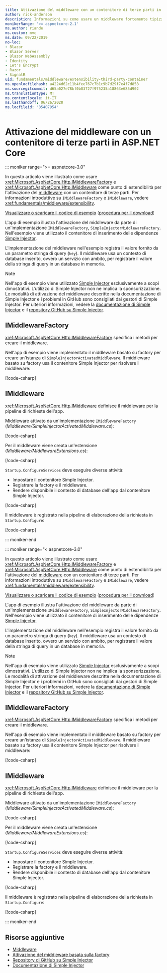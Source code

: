 ```yaml
---
title: Attivazione del middleware con un contenitore di terze parti in ASP.NET Core
author: rick-anderson
description: Informazioni su come usare un middleware fortemente tipizzato con un'attivazione basata su factory e un contenitore di terze parti in ASP.NET Core.
monikerRange: '>= aspnetcore-2.1'
ms.author: riande
ms.custom: mvc
ms.date: 09/22/2019
no-loc:
- Blazor
- Blazor Server
- Blazor WebAssembly
- Identity
- Let's Encrypt
- Razor
- SignalR
uid: fundamentals/middleware/extensibility-third-party-container
ms.openlocfilehash: a4224d62c11b4fee767c7b1c9b7d29f7e4f7d858
ms.sourcegitcommit: d65a027e78bf0b83727f975235a18863e685d902
ms.translationtype: MT
ms.contentlocale: it-IT
ms.lasthandoff: 06/26/2020
ms.locfileid: "85407954"
---
```

# <a name="middleware-activation-with-a-third-party-container-in-aspnet-core"></a>Attivazione del middleware con un contenitore di terze parti in ASP.NET Core

::: moniker range=">= aspnetcore-3.0"

In questo articolo viene illustrato come usare <xref:Microsoft.AspNetCore.Http.IMiddlewareFactory> e <xref:Microsoft.AspNetCore.Http.IMiddleware> come punto di estendibilità per l'attivazione del [middleware](xref:fundamentals/middleware/index) con un contenitore di terze parti. Per informazioni introduttive su `IMiddlewareFactory` e `IMiddleware`, vedere <xref:fundamentals/middleware/extensibility>.

[Visualizzare o scaricare il codice di esempio](https://github.com/dotnet/AspNetCore.Docs/tree/master/aspnetcore/fundamentals/middleware/extensibility-third-party-container/samples/) ([procedura per il download](xref:index#how-to-download-a-sample))

L'app di esempio illustra l'attivazione del middleware da parte di un'implementazione `IMiddlewareFactory`, `SimpleInjectorMiddlewareFactory`. Nell'esempio viene utilizzato il contenitore di inserimento delle dipendenze [Simple Injector](https://simpleinjector.org).

L'implementazione del middleware nell'esempio registra il valore fornito da un parametro stringa di query (`key`). Il middleware usa un contesto di database inserito, ovvero un servizio con ambito, per registrare il valore della stringa di query in un database in memoria.

> [!NOTE]
> Nell'app di esempio viene utilizzato [Simple Injector](https://github.com/simpleinjector/SimpleInjector) esclusivamente a scopi dimostrativi. L'utilizzo di Simple Injector non ne implica la sponsorizzazione. Le modalità di attivazione del middleware descritte nella documentazione di Simple Injector e i problemi in GitHub sono consigliati dai gestori di Simple Injector. Per ulteriori informazioni, vedere la [documentazione di Simple Injector](https://simpleinjector.readthedocs.io/en/latest/index.html) e il [repository GitHub su Simple Injector](https://github.com/simpleinjector/SimpleInjector).

## <a name="imiddlewarefactory"></a>IMiddlewareFactory

<xref:Microsoft.AspNetCore.Http.IMiddlewareFactory> specifica i metodi per creare il middleware.

Nell'app di esempio viene implementato il middleware basato su factory per creare un'istanza di `SimpleInjectorActivatedMiddleware`. Il middleware basato su factory usa il contenitore Simple Injector per risolvere il middleware:

[!code-csharp[](extensibility-third-party-container/samples/3.x/SampleApp/Middleware/SimpleInjectorMiddlewareFactory.cs?name=snippet1&highlight=5-8,12)]

## <a name="imiddleware"></a>IMiddleware

<xref:Microsoft.AspNetCore.Http.IMiddleware> definisce il middleware per la pipeline di richieste dell'app.

Middleware attivato da un'implementazione `IMiddlewareFactory` (*Middleware/SimpleInjectorActivatedMiddleware.cs*):

[!code-csharp[](extensibility-third-party-container/samples/3.x/SampleApp/Middleware/SimpleInjectorActivatedMiddleware.cs?name=snippet1)]

Per il middleware viene creata un'estensione (*Middleware/MiddlewareExtensions.cs*):

[!code-csharp[](extensibility-third-party-container/samples/3.x/SampleApp/Middleware/MiddlewareExtensions.cs?name=snippet1)]

`Startup.ConfigureServices` deve eseguire diverse attività:

* Impostare il contenitore Simple Injector.
* Registrare la factory e il middleware.
* Rendere disponibile il contesto di database dell'app dal contenitore Simple Injector.

[!code-csharp[](extensibility-third-party-container/samples/3.x/SampleApp/Startup.cs?name=snippet1)]

Il middleware è registrato nella pipeline di elaborazione della richiesta in `Startup.Configure`:

[!code-csharp[](extensibility-third-party-container/samples/3.x/SampleApp/Startup.cs?name=snippet2&highlight=12)]

::: moniker-end

::: moniker range="< aspnetcore-3.0"

In questo articolo viene illustrato come usare <xref:Microsoft.AspNetCore.Http.IMiddlewareFactory> e <xref:Microsoft.AspNetCore.Http.IMiddleware> come punto di estendibilità per l'attivazione del [middleware](xref:fundamentals/middleware/index) con un contenitore di terze parti. Per informazioni introduttive su `IMiddlewareFactory` e `IMiddleware`, vedere <xref:fundamentals/middleware/extensibility>.

[Visualizzare o scaricare il codice di esempio](https://github.com/dotnet/AspNetCore.Docs/tree/master/aspnetcore/fundamentals/middleware/extensibility-third-party-container/samples/) ([procedura per il download](xref:index#how-to-download-a-sample))

L'app di esempio illustra l'attivazione del middleware da parte di un'implementazione `IMiddlewareFactory`, `SimpleInjectorMiddlewareFactory`. Nell'esempio viene utilizzato il contenitore di inserimento delle dipendenze [Simple Injector](https://simpleinjector.org).

L'implementazione del middleware nell'esempio registra il valore fornito da un parametro stringa di query (`key`). Il middleware usa un contesto di database inserito, ovvero un servizio con ambito, per registrare il valore della stringa di query in un database in memoria.

> [!NOTE]
> Nell'app di esempio viene utilizzato [Simple Injector](https://github.com/simpleinjector/SimpleInjector) esclusivamente a scopi dimostrativi. L'utilizzo di Simple Injector non ne implica la sponsorizzazione. Le modalità di attivazione del middleware descritte nella documentazione di Simple Injector e i problemi in GitHub sono consigliati dai gestori di Simple Injector. Per ulteriori informazioni, vedere la [documentazione di Simple Injector](https://simpleinjector.readthedocs.io/en/latest/index.html) e il [repository GitHub su Simple Injector](https://github.com/simpleinjector/SimpleInjector).

## <a name="imiddlewarefactory"></a>IMiddlewareFactory

<xref:Microsoft.AspNetCore.Http.IMiddlewareFactory> specifica i metodi per creare il middleware.

Nell'app di esempio viene implementato il middleware basato su factory per creare un'istanza di `SimpleInjectorActivatedMiddleware`. Il middleware basato su factory usa il contenitore Simple Injector per risolvere il middleware:

[!code-csharp[](extensibility-third-party-container/samples/2.x/SampleApp/Middleware/SimpleInjectorMiddlewareFactory.cs?name=snippet1&highlight=5-8,12)]

## <a name="imiddleware"></a>IMiddleware

<xref:Microsoft.AspNetCore.Http.IMiddleware> definisce il middleware per la pipeline di richieste dell'app.

Middleware attivato da un'implementazione `IMiddlewareFactory` (*Middleware/SimpleInjectorActivatedMiddleware.cs*):

[!code-csharp[](extensibility-third-party-container/samples/2.x/SampleApp/Middleware/SimpleInjectorActivatedMiddleware.cs?name=snippet1)]

Per il middleware viene creata un'estensione (*Middleware/MiddlewareExtensions.cs*):

[!code-csharp[](extensibility-third-party-container/samples/2.x/SampleApp/Middleware/MiddlewareExtensions.cs?name=snippet1)]

`Startup.ConfigureServices` deve eseguire diverse attività:

* Impostare il contenitore Simple Injector.
* Registrare la factory e il middleware.
* Rendere disponibile il contesto di database dell'app dal contenitore Simple Injector.

[!code-csharp[](extensibility-third-party-container/samples/2.x/SampleApp/Startup.cs?name=snippet1)]

Il middleware è registrato nella pipeline di elaborazione della richiesta in `Startup.Configure`:

[!code-csharp[](extensibility-third-party-container/samples/2.x/SampleApp/Startup.cs?name=snippet2&highlight=12)]

::: moniker-end

## <a name="additional-resources"></a>Risorse aggiuntive

* [Middleware](xref:fundamentals/middleware/index)
* [Attivazione del middleware basata sulla factory](xref:fundamentals/middleware/extensibility)
* [Repository di GitHub su Simple Injector](https://github.com/simpleinjector/SimpleInjector)
* [Documentazione di Simple Injector](https://simpleinjector.readthedocs.io/en/latest/index.html)
